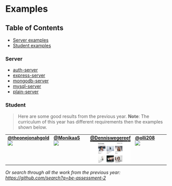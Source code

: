 # Examples

## Table of Contents

*   [Server examples](#server)
*   [Student examples](#student)

### Server

* [auth-server](/examples/auth-server)
* [express-server](/examples/express-server)
* [mongodb-server](/examples/mongodb-server)
* [mysql-server](/examples/mysql-server)
* [plain-server](/examples/plain-server)

### Student
> Here are some good results from the previous year.
> **Note**: The curriculum of this year has different requirements then the examples shown below.

<table>
  <tr valign="top">
    <td width="25%"><a href="https://github.com/theonejonahgold"><strong>@theonejonahgold</strong></a><br><a href="https://github.com/theonejonahgold/be-assessment-2"><img src="https://raw.githubusercontent.com/theonejonahgold/be-assessment-2/master/screenshot.png"></a></td>
    <td width="25%"><a href="https://github.com/MonikaaS"><strong>@MonikaaS</strong></a><br><a href="https://github.com/MonikaaS/be-assessment-2"><img src="https://raw.githubusercontent.com/MonikaaS/be-assessment-2/master/screenshot.png"></a></td>
    <td width="25%"><a href="https://github.com/Denniswegereef"><strong>@Denniswegereef</strong></a><br><a href="https://github.com/Denniswegereef/be-assessment-2"><img src="https://raw.githubusercontent.com/Denniswegereef/be-assessment-2/master/screen.png"></a></td>
    <td width="25%"><a href="https://github.com/olli208"><strong>@olli208</strong></a><br><a href="https://github.com/olli208/weather-app"><img src="https://raw.githubusercontent.com/olli208/weather-app/master/readme/screenshot.png"></a></td>
  </tr>
</table>

*Or search through all the work from the previous year: https://github.com/search?q=be-assessment-2*